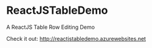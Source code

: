 # ReactJSTableDemo
A ReactJS Table Row Editing Demo

Check it out: http://reactjstabledemo.azurewebsites.net
